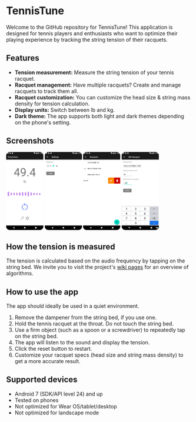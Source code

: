 # TennisTune

Welcome to the GitHub repository for TennisTune! This application is designed for tennis players and enthusiasts who want to optimize their playing experience by tracking the string tension of their racquets.

## Features

- **Tension measurement:** Measure the string tension of your tennis racquet.
- **Racquet management:** Have multiple racquets? Create and manage racquets to track them all.
- **Racquet customization:** You can customize the head size & string mass density for tension calculation.
- **Display units:** Switch between lb and kg.
- **Dark theme:** The app supports both light and dark themes depending on the phone's setting.

## Screenshots

<p float="left">
<img src="/screenshots/ui_light_home_tension_display.png" alt="Home page of the app with 
measured tension displayed" title="Home Page" width="20%">
<img src="/screenshots/ui_light_settings.png" alt="The user can switch between lb and kg units 
in settings page" title="Settings" width="20%">
<img src="/screenshots/ui_light_racquet_list.png" alt="The racquet list with racquet names 
displayed. The user can select, add, edit or delete racquets." title="Racquet List" width="20%">
<img src="/screenshots/ui_light_racquet_edit.png" alt="The user can edit racquet specs of an 
existing racquet, such as racquet name, head size and string mass density. Adding a racquet 
follows a similar user interface." title="Racquet" width="20%">
</p>

## How the tension is measured

The tension is calculated based on the audio frequency by tapping on the string bed. We invite 
you to visit the project's [wiki pages](https://github.com/low-earth-orbit/tennis-tune/wiki) for an overview of algorithms.

## How to use the app

The app should ideally be used in a quiet environment.

1. Remove the dampener from the string bed, if you use one.
2. Hold the tennis racquet at the throat. Do not touch the string bed.
3. Use a firm object (such as a spoon or a screwdriver) to repeatedly tap on the string bed.
4. The app will listen to the sound and display the tension.
5. Click the reset button to restart.
6. Customize your racquet specs (head size and string mass density) to get a more accurate result.

## Supported devices

- Android 7 (SDK/API level 24) and up
- Tested on phones
- Not optimized for Wear OS/tablet/desktop
- Not optimized for landscape mode
